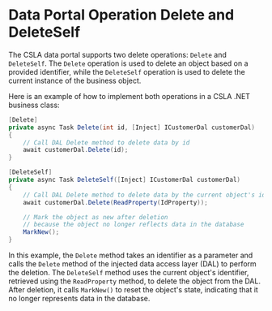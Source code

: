 # Data Portal Operation Delete and DeleteSelf

The CSLA data portal supports two delete operations: `Delete` and `DeleteSelf`. The `Delete` operation is used to delete an object based on a provided identifier, while the `DeleteSelf` operation is used to delete the current instance of the business object.

Here is an example of how to implement both operations in a CSLA .NET business class:

```csharp
[Delete]
private async Task Delete(int id, [Inject] ICustomerDal customerDal)
{
    // Call DAL Delete method to delete data by id
    await customerDal.Delete(id);
}

[DeleteSelf]
private async Task DeleteSelf([Inject] ICustomerDal customerDal)
{
    // Call DAL Delete method to delete data by the current object's id
    await customerDal.Delete(ReadProperty(IdProperty));

    // Mark the object as new after deletion
    // because the object no longer reflects data in the database
    MarkNew();
}
```

In this example, the `Delete` method takes an identifier as a parameter and calls the `Delete` method of the injected data access layer (DAL) to perform the deletion. The `DeleteSelf` method uses the current object's identifier, retrieved using the `ReadProperty` method, to delete the object from the DAL. After deletion, it calls `MarkNew()` to reset the object's state, indicating that it no longer represents data in the database.
